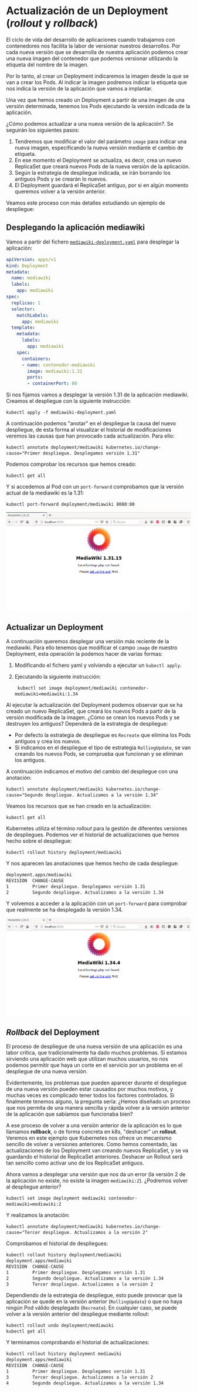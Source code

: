 # Actualización de un Deployment (*rollout* y *rollback*)

El ciclo de vida del desarrollo de aplicaciones cuando trabajamos con contenedores nos facilita la labor de versionar nuestros desarrollos. Por cada nueva versión que se desarrolla de nuestra aplicación podemos crear una nueva imagen del contenedor que podemos versionar utilizando la etiqueta del nombre de la imagen.

Por lo tanto, al crear un Deployment indicaremos la imagen desde la que se van a crear los Pods. Al indicar la imagen podremos indicar la etiqueta que nos indica la versión de la aplicación que vamos a implantar.

Una vez que hemos creado un Deployment a partir de una imagen de una versión determinada, tenemos los Pods ejecutando la versión indicada de la aplicación.

¿Cómo podemos actualizar a una nueva versión de la aplicación?. Se seguirán los siguientes pasos:

1. Tendremos que modificar el valor del parámetro `image` para indicar una nueva imagen, especificando la nueva versión mediante el cambio de etiqueta.
2. En ese momento el Deployment se actualiza, es decir, crea un nuevo ReplicaSet que creará nuevos Pods de la nueva versión de la aplicación.
3. Según la estrategia de despliegue indicada, se irán borrando los antiguos Pods y se crearán lo nuevos.
4. El Deployment guardará el ReplicaSet antiguo, por si en algún momento queremos volver a la versión anterior.

Veamos este proceso con más detalles estudiando un ejemplo de despliegue:

## Desplegando la aplicación mediawiki

Vamos a partir del fichero  [`mediawiki-deployment.yaml`](files/mediawiki-deployment.yaml) para desplegar la aplicación:

```yaml
apiVersion: apps/v1
kind: Deployment
metadata:
  name: mediawiki
  labels:
    app: mediawiki
spec:
  replicas: 1
  selector:
    matchLabels:
      app: mediawiki
  template:
    metadata:
      labels:
        app: mediawiki
    spec:
      containers:
      - name: contenedor-mediawiki
        image: mediawiki:1.31
        ports:
        - containerPort: 80
```
Si nos fijamos vamos a desplegar la versión 1.31 de la aplicación mediawiki. Creamos el despliegue con la siguiente instrucción:

    kubectl apply -f mediawiki-deployment.yaml

A continuación podemos "anotar" en el despliegue la causa del nuevo despliegue, de esta forma al visualizar el historial de modificaciones veremos las causas que han provocado cada actualización. Para ello:

    kubectl annotate deployment/mediawiki kubernetes.io/change-cause="Primer despliegue. Desplegamos versión 1.31"

Podemos comprobar los recursos que hemos creado:

    kubectl get all

Y si accedemos al Pod con un `port-forward` comprobamos que la versión actual de la mediawiki es la 1.31:

    kubectl port-forward deployment/mediawiki 8080:80

![mediawiki](img/mediawiki1.png)

## Actualizar un Deployment

A continuación queremos desplegar una versión más reciente de la mediawiki. Para ello tenemos que modificar el campo `image` de nuestro Deployment, esta operación la podemos hacer de varias formas:

1. Modificando el fichero yaml y volviendo a ejecutar un `kubectl apply`.
2. Ejecutando la siguiente instrucción:

        kubectl set image deployment/mediawiki contenedor-mediawiki=mediawiki:1.34

Al ejecutar la actualización del Deployment podemos observar que se ha creado un nuevo ReplicaSet, que creará los nuevos Pods a partir de la versión modificada de la imagen. ¿Cómo se crean los nuevos Pods y se destruyen los antiguos? Dependerá de la estrategia de despliegue:

  * Por defecto la estrategia de despliegue es `Recreate` que elimina los Pods antiguos y crea los nuevos.
  * Si indicamos en el despliegue el tipo de estrategia  `RollingUpdate`, se van creando los nuevos Pods, se comprueba que funcionan y se eliminan los antiguos.

A continuación indicamos el motivo del cambio del despliegue con una anotación:

    kubectl annotate deployment/mediawiki kubernetes.io/change-cause="Segundo despliegue. Actualizamos a la versión 1.34"

Veamos los recursos que se han creado en la actualización:

    kubectl get all

Kubernetes utiliza el término *rollout* para la gestión de diferentes versiones de despliegues. Podemos ver el historial de actualizaciones que hemos hecho sobre el despliegue:

    kubectl rollout history deployment/mediawiki

Y nos aparecen las anotaciones que hemos hecho de cada despliegue:

    deployment.apps/mediawiki 
    REVISION  CHANGE-CAUSE
    1         Primer despliegue. Desplegamos versión 1.31
    2         Segundo despliegue. Actualizamos a la versión 1.34


Y volvemos a acceder a la aplicación con un `port-forward` para comprobar que realmente se ha desplegado la versión 1.34.

![mediawiki](img/mediawiki2.png)

## *Rollback* del Deployment

El proceso de despliegue de una nueva versión de una aplicación es una labor crítica, que tradicionalmente ha dado muchos problemas. Si estamos sirviendo una aplicación web que utilizan muchos usuarios, no nos podemos permitir que haya un corte en el servicio por un problema en el despliegue de una nueva versión.

Evidentemente, los problemas que pueden aparecer durante el despliegue de una nueva versión pueden estar causados por muchos motivos, y muchas veces es complicado tener todos los factores controlados. Si finalmente tenemos alguno, la pregunta sería: ¿Hemos diseñado un proceso que nos permita de una manera sencilla y rápida volver a la versión anterior de la aplicación que sabíamos que funcionaba bien?

A ese proceso de volver a una versión anterior de la aplicación es lo que llamamos **rollback**, o de forma concreta en k8s, "deshacer" un **rollout**. Veremos en este ejemplo que Kubernetes nos ofrece un mecanismo sencillo de volver a versiones anteriores. Como hemos comentado, las actualizaciones de los Deployment van creando nuevos ReplicaSet, y se va guardando el historial de ReplicaSet anteriores. Deshacer un Rollout será tan sencillo como activar uno de los ReplicaSet antiguos.

Ahora vamos a desplegar una versión que nos da un error (la versión 2 de la aplicación no existe, no existe la imagen `mediawiki:2`). ¿Podremos volver al despliegue anterior?

    kubectl set image deployment mediawiki contenedor-mediawiki=mediawiki:2

Y realizamos la anotación:

    kubectl annotate deployment/mediawiki kubernetes.io/change-cause="Tercer despliegue. Actualizamos a la versión 2"

Comprobamos el historial de despliegues:

```
kubectl rollout history deployment/mediawiki
deployment.apps/mediawiki 
REVISION  CHANGE-CAUSE
1         Primer despliegue. Desplegamos versión 1.31
2         Segundo despliegue. Actualizamos a la versión 1.34
3         Tercer despliegue. Actualizamos a la versión 2
```

Dependiendo de la estrategia de despliegue, esto puede provocar que la aplicación se quede en la versión anterior (`RollingUpdate`) o que no haya ningún Pod válido desplegado (`Recreate`). En cualquier caso, se puede volver a la versión anterior del despliegue mediante rollout:

    kubectl rollout undo deployment/mediawiki
    kubectl get all

Y terminamos comprobando el historial de actualizaciones:

```
kubectl rollout history deployment mediawiki
deployment.apps/mediawiki 
REVISION  CHANGE-CAUSE
1         Primer despliegue. Desplegamos versión 1.31
3         Tercer despliegue. Actualizamos a la versión 2
4         Segundo despliegue. Actualizamos a la versión 1.34
```
